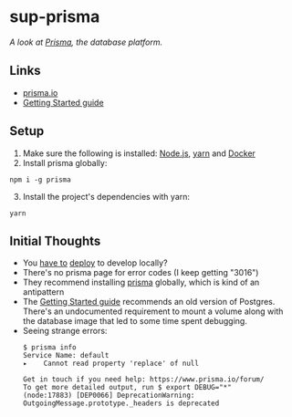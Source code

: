 # sup-prisma

_A look at [Prisma](https://www.prisma.io/), the database platform._

## Links

* [prisma.io](https://www.prisma.io/)
* [Getting Started guide](https://www.prisma.io/docs/1.31/get-started/01-setting-up-prisma-new-database-TYPESCRIPT-t002/)

## Setup

1. Make sure the following is installed: [Node.js](https://nodejs.org/en/), [yarn](https://yarnpkg.com/en/) and [Docker](https://www.docker.com)
2. Install prisma globally:
  ```shell
  npm i -g prisma
  ```
3. Install the project's dependencies with yarn:
  ```shell
  yarn
  ```

## Initial Thoughts

* You [have to](https://github.com/prisma/prisma/issues/2278#issuecomment-450548293) [deploy](https://www.prisma.io/forum/t/graphql-playground-and-prisma-issue/3301/6) to develop locally?
* There's no prisma page for error codes (I keep getting "3016")
* They recommend installing [prisma](https://www.npmjs.com/package/prisma) globally, which is kind of an antipattern
* The [Getting Started guide](https://www.prisma.io/docs/1.31/get-started/01-setting-up-prisma-new-database-TYPESCRIPT-t002/) recommends an old version of Postgres. There's an undocumented requirement to mount a volume along with the database image that led to some time spent debugging.
* Seeing strange errors:
  ```shell
  $ prisma info
  Service Name: default
  ▸    Cannot read property 'replace' of null

  Get in touch if you need help: https://www.prisma.io/forum/
  To get more detailed output, run $ export DEBUG="*"
  (node:17883) [DEP0066] DeprecationWarning: OutgoingMessage.prototype._headers is deprecated
  ```